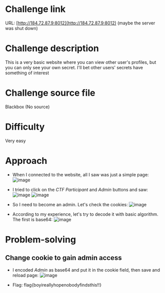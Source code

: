 # Challenge link
URL:      [http://184.72.87.9:8012](http://184.72.87.9:8012) (maybe the server was shut down)

# Challenge description
This is a very basic website where you can view other user's profiles, but you can only see your own secret. I'll bet other users' secrets have something of interest

# Challenge source file
Blackbox (No source)

# Difficulty
Very easy

# Approach
- When I connected to the website, all I saw was just a simple page:
  ![image](https://github.com/NoSpaceAvailable/SquareCTF/assets/143888307/5b254bde-b4e5-4596-83a3-6ceb73a4ca5b)

- I tried to click on the *CTF Participant* and *Admin* buttons and saw:
  ![image](https://github.com/NoSpaceAvailable/SquareCTF/assets/143888307/357a4ad8-596b-4885-8db8-56d1b3d31cef)
  ![image](https://github.com/NoSpaceAvailable/SquareCTF/assets/143888307/f940f5db-ab26-4a3d-823f-202fa90cbc05)

- So I need to become an admin. Let's check the cookies:
  ![image](https://github.com/NoSpaceAvailable/SquareCTF/assets/143888307/90704249-e501-4abe-b33d-38df674c22a7)

- According to my experience, let's try to decode it with basic algorithm. The first is base64:
  ![image](https://github.com/NoSpaceAvailable/SquareCTF/assets/143888307/a06afe28-347f-47b8-a3a4-7b52ad0262cf)

# Problem-solving
  ## Change cookie to gain admin access
  - I encoded *Admin* as base64 and put it in the cookie field, then save and reload page:
    ![image](https://github.com/NoSpaceAvailable/SquareCTF/assets/143888307/0b0d0b5e-ed8b-4fbf-be9d-59e2ec1b896e)

  - Flag: flag{boyireallyhopenobodyfindsthis!!}
